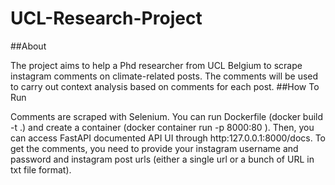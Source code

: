 # UCL-Research-Project
##About

The project aims to help a Phd researcher from UCL Belgium to scrape instagram comments on climate-related posts. The comments will be used to carry out
context analysis based on comments for each post.
##How To Run

Comments are scraped with Selenium. You can run Dockerfile (docker build -t <your image name> .) and create a container (docker container run -p 8000:80 <your Docker image name>). Then, you can access FastAPI documented API UI through http:127.0.0.1:8000/docs. To get the comments, you need to provide your instagram username and password and instagram post urls (either a single url or a bunch of URL in txt file format). 

